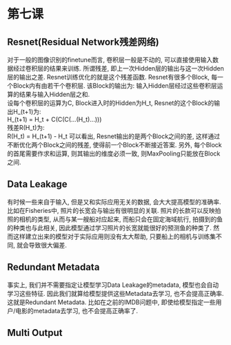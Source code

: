 # 第七课

## Resnet(Residual Network残差网络)
对于一般的图像识别的finetune而言, 卷积层一般是不动的, 可以直接使用输入数据经过卷积层的结果来训练. 所谓残差, 即上一次Hidden层的输出与这一次Hidden层的输出之差. Resnet训练优化的就是这个残差函数. Resnet有很多个Block, 每一个Block内有由若干个卷积层. 该Block的输出为: 输入Hidden层经过这些卷积层运算的结果与输入Hidden层之和.  
设每个卷积层的运算为C, Block进入时的Hidden为H_t, Resnet的这个Block的输出H_(t+1)为:  
H_(t+1) = H_t + C(C(C(...(H_t)...)))  
残差R(H_t)为:  
R(H_t) = H_(t+1) - H_t
可以看出, Resnet输出的是两个Block之间的差, 这样通过不断优化两个Block之间的残差, 使得前一个Block不断接近答案. 另外, 每个Block的首尾需要作求和运算, 则其输出的维度必须一致, 则MaxPooling只能放在Block之间.


## Data Leakage
有时候一些来自于输入, 但是又和实际应用无关的数据, 会大大提高模型的准确率. 比如在Fisheries中, 照片的长宽会与输出有很明显的关联. 照片的长款可以反映拍照的相机的类型, 从而与某一艘船对应起来, 而船只会在固定海域航行, 拍摄到的鱼的种类也与此相关, 因此模型通过学习照片的长宽就能很好的预测鱼的种类了. 然而这样建立出来的模型对于实际应用则没有太大帮助, 只要船上的相机与训练集不同, 就会导致很大偏差.


## Redundant Metadata
事实上, 我们并不需要指定让模型学习Data Leakage的metadata, 模型也会自动学习这些特征. 因此我们就算给模型提供这些Metadata去学习, 也不会提高正确率. 这就是Redundant Metadata. 比如在之前的IMDB问题中, 即使给模型指定一些用户/电影的metadata去学习, 也不会提高正确率了.


## Multi Output